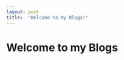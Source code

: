 ```yaml
---
layout: post
title:  "Welcome to My Blogs!"
---
```


<!DOCTYPE html>
<head>
    <meta charset="utf-8">
          
</head>
<body>
    <h1> Welcome to my Blogs <h1>
</body>
